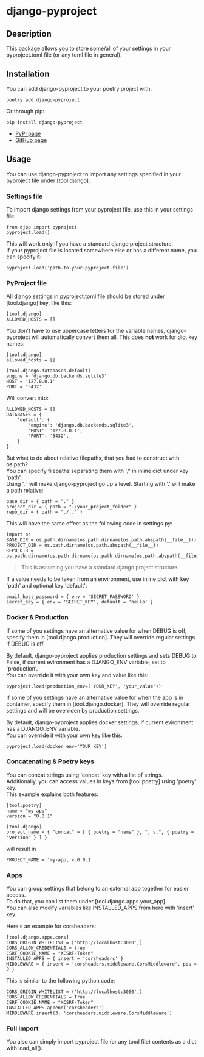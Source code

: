 # django-pyproject

## Description

This package allows you to store some/all of your settings in your pyproject.toml file (or any toml file in general).

## Installation

You can add django-pyproject to your poetry project with:

    poetry add django-pyproject

Or through pip:

    pip install django-pyproject

- [PyPI page](https://pypi.org/project/django-pyproject/)
- [GitHub page](https://github.com/Ceterai/django-pyproject/)

## Usage

You can use django-pyproject to import any settings specified in your pyproject file under [tool.django].

### Settings file

To import django settings from your pyproject file, use this in your settings file:

    from djpp import pyproject
    pyproject.load()

This will work only if you have a standard django project structure.  
If your pyproject file is located somewhere else or has a different name, you can specify it:

    pyproject.load('path-to-your-pyproject-file')

### PyProject file

All django settings in pyproject.toml file should be stored under [tool.django] key, like this:

    [tool.django]
    ALLOWED_HOSTS = []

You don't have to use uppercase letters for the variable names, django-pyproject will automatically convert them all. This does **not** work for dict key names:

    [tool.django]
    allowed_hosts = []

    [tool.django.databases.default]
    engine = 'django.db.backends.sqlite3'
    HOST = '127.0.0.1'
    PORT = '5432'

Will convert into:

    ALLOWED_HOSTS = []
    DATABASES = {
        'default': {
            'engine': 'django.db.backends.sqlite3',
            'HOST': '127.0.0.1',
            'PORT': '5432',
        }
    }

But what to do about relative filepaths, that you had to construct with os.path?  
You can specify filepaths separating them with '/' in inline dict under key 'path'.  
Using '..' will make django-pyproject go up a level.
Starting with '.' will make a path relative:

    base_dir = { path = "." }
    project_dir = { path = "./your_project_folder" }
    repo_dir = { path = "./.." }

This will have the same effect as the following code in settings.py:

    import os
    BASE_DIR = os.path.dirname(os.path.dirname(os.path.abspath(__file__)))
    PROJECT_DIR = os.path.dirname(os.path.abspath(__file__))
    REPO_DIR = os.path.dirname(os.path.dirname(os.path.dirname(os.path.abspath(__file__))))

> This is assuming you have a standard django project structure.

If a value needs to be taken from an environment, use inline dict with key 'path' and optional key 'default':

    email_host_password = { env = 'SECRET_PASSWORD' }
    secret_key = { env = 'SECRET_KEY', default = 'hello' }

### Docker & Production

If some of you settings have an alternative value for when DEBUG is off, specify them in [tool.django.production]. They will override regular settings if DEBUG is off.

By default, django-pyproject applies production settings and sets DEBUG to False, if current evironment has a DJANGO_ENV variable, set to 'production'.  
You can override it with your own key and value like this:

    pyproject.load(production_env=('YOUR_KEY', 'your_value'))

If some of you settings have an alternative value for when the app is in container, specify them in [tool.django.docker]. They will override regular settings and will be overriden by production settings.

By default, django-pyproject applies docker settings, if current evironment has a DJANGO_ENV variable.  
You can override it with your own key like this:

    pyproject.load(docker_env='YOUR_KEY')

### Concatenating & Poetry keys

You can concat strings using 'concat' key with a list of strings.  
Additionally, you can access values in keys from [tool.poetry] using 'poetry' key.  
This example explains both features:

    [tool.poetry]
    name = "my-app"
    version = "0.0.1"

    [tool.django]
    project_name = { "concat" = [ { poetry = "name" }, ", v.", { poetry = "version" } ] }

will result in

    PROJECT_NAME = 'my-app, v.0.0.1'

### Apps

You can group settings that belong to an external app together for easier access.  
To do that, you can list them under [tool.django.apps.your_app].  
You can also modify variables like INSTALLED_APPS from here with 'insert' key.

Here's an example for corsheaders:

    [tool.django.apps.cors]
    CORS_ORIGIN_WHITELIST = ['http://localhost:3000',]
    CORS_ALLOW_CREDENTIALS = true
    CSRF_COOKIE_NAME = "XCSRF-Token"
    INSTALLED_APPS = { insert = 'corsheaders' }
    MIDDLEWARE = { insert = 'corsheaders.middleware.CorsMiddleware', pos = 3 }

This is similar to the following python code:

    CORS_ORIGIN_WHITELIST = ('http://localhost:3000',)
    CORS_ALLOW_CREDENTIALS = True
    CSRF_COOKIE_NAME = "XCSRF-Token"
    INSTALLED_APPS.append('corsheaders')
    MIDDLEWARE.insert(3, 'corsheaders.middleware.CorsMiddleware')

### Full import

You also can simply import pyproject file (or any toml file) contents as a dict with load_all().
